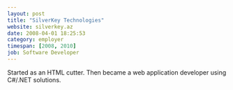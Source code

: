 ```yaml
---
layout: post
title: "SilverKey Technologies"
website: silverkey.az
date: 2008-04-01 18:25:53
category: employer
timespan: [2008, 2010]
job: Software Developer
---
```


<p>Started as an HTML cutter. Then became a web application developer using C#/.NET solutions.</p>
